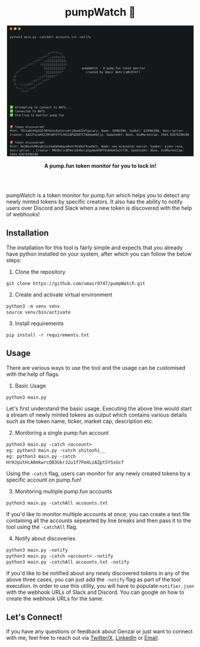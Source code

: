 <h1 align="center">pumpWatch 💊</h1>
<p align="center">
<img src="banner.png" height="350px" width="500px">
</p>
<p align="center"><b>A pump.fun token monitor for you to lock in!</b></p>
<br><br>
<p align ="left">pumpWatch is a token monitor for pump.fun which helps you to detect any newly minted tokens by specific creators. It also has the ability to notify users over Discord and Slack when a new token is discovered with the help of webhooks!</p>


## Installation
The installation for this tool is fairly simple and expects that you already have python installed on your system, after which you can follow the below steps:

1. Clone the repository
```
git clone https://github.com/umair9747/pumpWatch.git
```

2. Create and activate virtual environment
```
python3 -m venv venv
source venv/bin/activate
```

3. Install requirements
```
pip install -r requirements.txt
```

## Usage
There are various ways to use the tool and the usage can be customised with the help of flags.

1. Basic Usage
```
python3 main.py
```
Let's first understand the basic usage. Executing the above line would start a stream of newly minted tokens as output which contains various details such as the token name, ticker, market cap, description etc.

2. Monitoring a single pump.fun account
```
python3 main.py -catch <account>
eg: python3 main.py -catch shitoshi__
eg: python3 main.py -catch HrHJputHcA8mkwrcQB3GkrJ2u1f7Fm4LzAZptSYSsUcf
```
Using the `-catch` flag, users can monitor for any newly created tokens by a specific account on pump.fun!

3. Monitoring multiple pump.fun accounts
```
python3 main.py -catchAll accounts.txt
```
If you'd like to monitor multiple accounts at once, you can create a text file containing all the accounts sepearted by line breaks and then pass it to the tool using the `-catchAll` flag.

4. Notify about discoveries
```
python3 main.py -notify
python3 main.py -catch <account> -notify
python3 main.py -catchAll accounts.txt -notify
```
If you'd like to be notified about any newly discovered tokens in any of the above three cases, you can just add the `-notify` flag as part of the tool execution. In order to use this utility, you will have to populate `notifier.json` with the webhook URLs of Slack and Discord. You can google on how to create the webhook URLs for the same.

<h2> Let's Connect! </h2>
If you have any questions or feedback about Genzai or just want to connect with me, feel free to reach out via <a href="https://x.com/0x9747">Twitter/X</a>, <a href="https://in.linkedin.com/in/umair-nehri-49699317a">LinkedIn</a> or <a href="mailto:umairnehri9747@gmail.com">Email</a>.
</div>

